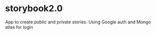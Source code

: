 # storybook2.0
App to create public and private stories.
Using Google auth and Mongo atlas for login